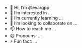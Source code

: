 - 👋 Hi, I’m @evargpp
- 👀 I’m interested in ...
- 🌱 I’m currently learning ...
- 💞️ I’m looking to collaborate on ...
- 📫 How to reach me ...
- 😄 Pronouns: ...
- ⚡ Fun fact: ...

<!---
evargpp/evargpp is a ✨ special ✨ repository because its `README.md` (this file) appears on your GitHub profile.
You can click the Preview link to take a look at your changes.
--->
